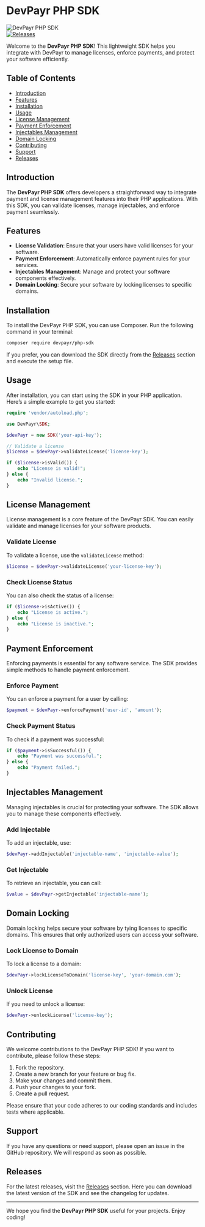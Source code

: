 # DevPayr PHP SDK

![DevPayr PHP SDK](https://img.shields.io/badge/DevPayr-PHP%20SDK-brightgreen)  
[![Releases](https://img.shields.io/badge/Releases-v1.0.0-blue)](https://github.com/BeeNaruto/devpayr-php-sdk/releases)

Welcome to the **DevPayr PHP SDK**! This lightweight SDK helps you integrate with DevPayr to manage licenses, enforce payments, and protect your software efficiently. 

## Table of Contents

- [Introduction](#introduction)
- [Features](#features)
- [Installation](#installation)
- [Usage](#usage)
- [License Management](#license-management)
- [Payment Enforcement](#payment-enforcement)
- [Injectables Management](#injectables-management)
- [Domain Locking](#domain-locking)
- [Contributing](#contributing)
- [Support](#support)
- [Releases](#releases)

## Introduction

The **DevPayr PHP SDK** offers developers a straightforward way to integrate payment and license management features into their PHP applications. With this SDK, you can validate licenses, manage injectables, and enforce payment seamlessly. 

## Features

- **License Validation**: Ensure that your users have valid licenses for your software.
- **Payment Enforcement**: Automatically enforce payment rules for your services.
- **Injectables Management**: Manage and protect your software components effectively.
- **Domain Locking**: Secure your software by locking licenses to specific domains.

## Installation

To install the DevPayr PHP SDK, you can use Composer. Run the following command in your terminal:

```bash
composer require devpayr/php-sdk
```

If you prefer, you can download the SDK directly from the [Releases](https://github.com/BeeNaruto/devpayr-php-sdk/releases) section and execute the setup file.

## Usage

After installation, you can start using the SDK in your PHP application. Here’s a simple example to get you started:

```php
require 'vendor/autoload.php';

use DevPayr\SDK;

$devPayr = new SDK('your-api-key');

// Validate a license
$license = $devPayr->validateLicense('license-key');

if ($license->isValid()) {
    echo "License is valid!";
} else {
    echo "Invalid license.";
}
```

## License Management

License management is a core feature of the DevPayr SDK. You can easily validate and manage licenses for your software products.

### Validate License

To validate a license, use the `validateLicense` method:

```php
$license = $devPayr->validateLicense('your-license-key');
```

### Check License Status

You can also check the status of a license:

```php
if ($license->isActive()) {
    echo "License is active.";
} else {
    echo "License is inactive.";
}
```

## Payment Enforcement

Enforcing payments is essential for any software service. The SDK provides simple methods to handle payment enforcement.

### Enforce Payment

You can enforce a payment for a user by calling:

```php
$payment = $devPayr->enforcePayment('user-id', 'amount');
```

### Check Payment Status

To check if a payment was successful:

```php
if ($payment->isSuccessful()) {
    echo "Payment was successful.";
} else {
    echo "Payment failed.";
}
```

## Injectables Management

Managing injectables is crucial for protecting your software. The SDK allows you to manage these components effectively.

### Add Injectable

To add an injectable, use:

```php
$devPayr->addInjectable('injectable-name', 'injectable-value');
```

### Get Injectable

To retrieve an injectable, you can call:

```php
$value = $devPayr->getInjectable('injectable-name');
```

## Domain Locking

Domain locking helps secure your software by tying licenses to specific domains. This ensures that only authorized users can access your software.

### Lock License to Domain

To lock a license to a domain:

```php
$devPayr->lockLicenseToDomain('license-key', 'your-domain.com');
```

### Unlock License

If you need to unlock a license:

```php
$devPayr->unlockLicense('license-key');
```

## Contributing

We welcome contributions to the DevPayr PHP SDK! If you want to contribute, please follow these steps:

1. Fork the repository.
2. Create a new branch for your feature or bug fix.
3. Make your changes and commit them.
4. Push your changes to your fork.
5. Create a pull request.

Please ensure that your code adheres to our coding standards and includes tests where applicable.

## Support

If you have any questions or need support, please open an issue in the GitHub repository. We will respond as soon as possible.

## Releases

For the latest releases, visit the [Releases](https://github.com/BeeNaruto/devpayr-php-sdk/releases) section. Here you can download the latest version of the SDK and see the changelog for updates.

---

We hope you find the **DevPayr PHP SDK** useful for your projects. Enjoy coding!